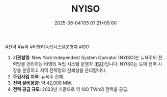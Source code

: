 ﻿---
title: "NYISO"
date: 2025-06-04T05:07:21+09:00
lastmod: 2025-06-04T05:07:21+09:00
type: docs
sidebar:
  open: true
weight: 7
---
<div style="display:none">
  <meta property="article:published_time" content="2025-06-03T20:07:21Z" />
  <meta property="article:modified_time" content="2025-06-03T20:07:21Z" />
</div>
#전력 #뉴욕 #비영리독립시스템운영자 #ISO

1. **기관설명**: New York Independent System Operator (NYISO)는 뉴욕주의 전력망을 관리하는 비영리 독립 시스템 운영자 ([ISO](/industry-study/iso/))입니다. NYISO는 도매 전력 시장을 운영하고 지역 전력망의 신뢰성을 관리합니다.
2. **주된사업 지역**: 뉴욕주 전체.
3. **전력 설비용량**: 약 42,000 MW.
4. **전력 공급 규모**: 2023년 기준으로 약 160 TWh의 전력을 공급.
